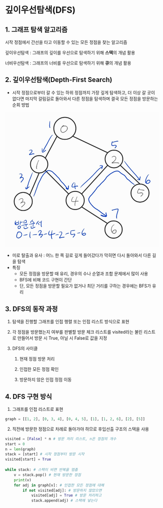 # 깊이우선탐색(DFS)

## 1. 그래프 탐색 알고리즘

시작 정점에서 간선을 타고 이동할 수 있는 모든 정점을 찾는 알고리즘

깊이우선탐색 : 그래프의 깊이를 우선으로 탐색하기 위해 **스택**의 개념 활용

너비우선탐색 : 그래프의 너비를 우선으로 탐색하기 위해 **큐**의 개념 활용 

## 2. 깊이우선탐색(Depth-First Search)

- 시작 정점으로부터 갈 수 있는 하위 정점까지 가장 깊게 탐색하고, 더 이상 갈 곳이 없다면 마지막 갈림길로 돌아와서 다른 정점을 탐색하며 결국 모든 정점을 방문하는 순회 방법

![dfs](깊이우선탐색(DFS).assets/dfs.jpg)

- 미로 탈출과 유사 : 어느 한 쪽 길로 깊게 들어갔다가 막히면 다시 돌아와서 다른 길을 탐색
- 특징
  - 모든 정점을 방문할 때 유리, 경우의 수나 순열과 조합 문제에서 많이 사용
  - BFS에 비해 코드 구현이 간단
  - 단, 모든 정점을 방문할 필요가 없거나 최단 거리를 구하는 경우에는 BFS가 유리

## 3. DFS의 동작 과정

1. 탐색을 진행할 그래프를 인접 행렬 또는 인접 리스트 방식으로 표현

2. 각 정점을 방문했는지 여부를 판별할 방문 체크 리스트를 visited라는 불린 리스트로 만들어서 방문 시 True, 아닐 시 False로 값을 지정

3. DFS의 사이클

   1. 현재 정점 방문 처리

   2. 인접한 모든 정점 확인

   3. 방문하지 않은 인접 정점 이동

## 4. DFS 구현 방식

1. 그래프를 인접 리스트로 표현

```python
graph = [[1, 2], [0, 3, 4], [0, 4, 5], [1], [1, 2, 6], [2], [5]]
```

2. 직전에 방문한 정점으로 차례로 돌아가야 하므로 후입선출 구조의 스택을 사용

``` python
visited = [False] * n # 방문 처리 리스트, n은 정점의 개수
start = 0
n = len(graph)
stack = [start] # 시작 정점부터 방문 시작
visited[start] = True

while stack: # 스택이 비면 반복을 멈춤
    v = stack.pop() # 현재 방문한 정점
    print(v)
    for adj in graph[v]: # 인접한 모든 정점에 대해
        if not visited[adj]: # 방문하지 않았으면
            visited[adj] = True # 방문 처리하고 
            stack.append(adj) # 스택에 넣는다
```

